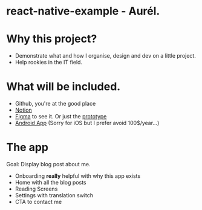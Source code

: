 # react-native-example - Aurél.

# Why this project?

- Demonstrate what and how I organise, design and dev on a little project.
- Help rookies in the IT field.

# What will be included.

- Github, you're at the good place
- [Notion](https://aurelienvpro.notion.site/App-d-exemple-Aur-l-0f9e610b83194d9d946bf6d45db33f28)
- [Figma](https://www.figma.com/file/1Ool01zppo3wO4YiCOe91D/Aurel-Example-App?node-id=0%3A1&t=bJ56YmYXbcAZMGmC-1) to see it. Or just the [prototype](https://www.figma.com/proto/1Ool01zppo3wO4YiCOe91D/Aurel-Example-App?page-id=0%3A1&node-id=73%3A1989&viewport=-280%2C451%2C0.46&scaling=min-zoom&starting-point-node-id=73%3A1989&show-proto-sidebar=1)
- [Android App](https://play.google.com/store/apps/details?id=com.aurel) (Sorry for iOS but I prefer avoid 100$/year…)

# The app

Goal: Display blog post about me.

- Onboarding **really** helpful with why this app exists
- Home with all the blog posts
- Reading Screens
- Settings with translation switch
- CTA to contact me
